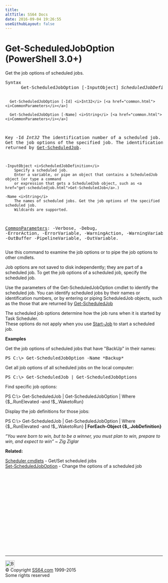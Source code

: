 ```yaml
---
title:
altTitle: SS64 Docs
date: 2016-09-04 19:26:55
useGithubLayout: false
---
```

<!-- #BeginLibraryItem "/Library/head_ps.lbi" --><!-- #EndLibraryItem --><h1>Get-ScheduledJobOption (PowerShell 3.0+)</h1> 
<p>Get the job options of scheduled jobs.</p>
<pre>Syntax
      Get-ScheduledJobOption [-InputObject] <i>ScheduledJobDefinition</i> [<a href="common.html"><i>CommonParameters</i></a>]

      Get-ScheduledJobOption [-Id] <i>Int32</i> [<a href="common.html"><i>CommonParameters</i></a>]

      Get-ScheduledJobOption [-Name] <i>String</i> [<a href="common.html"><i>CommonParameters</i></a>]

Key
   -Id <i>Int32</i>
        The identification number of a scheduled job. Get the job options of the specified job.
        The identification numbers are returned by <a href="get-scheduledjob.html">Get-ScheduledJob</a>.

    -InputObject <i>ScheduledJobDefinition</i>
        Specify a scheduled job.
        Enter a variable, or pipe an object that contains a ScheduledJob object (or type a command
        or expression that gets a ScheduledJob object, such as <a href="get-scheduledjob.html">Get-ScheduledJob</a>.)

    -Name <i>String</i>
        The names of scheduled jobs. Get the job options of the specified scheduled job.
        Wildcards are supported.

   <a href="common.html">CommonParameters</a>:
       -Verbose, -Debug, -ErrorAction, -ErrorVariable, -WarningAction, -WarningVariable,
       -OutBuffer -PipelineVariable, -OutVariable.</pre>
<p>Use this command to examine the      job options or to pipe the job options to other cmdlets.</p>
<p>Job options are not saved to disk independently; they are part of a scheduled job. To get the job options of a      scheduled job, specify the scheduled job.          </p>
<p>Use the parameters of the Get-ScheduledJobOption cmdlet to identify the scheduled job. You can identify scheduled      jobs by their names or identification numbers, or by entering or piping ScheduledJob objects, such as the those      that are returned by <a href="get-scheduledjob.html">Get-ScheduledJob</a></p>
<p>The scheduled job options determine how the job runs when it is started by Task Scheduler. <br>
These options do not      apply when you use <a href="start-job.html">Start-Job</a>  to start a scheduled job.</p>
<p><b>Examples</b></p>
<p>Get the job options of scheduled jobs that have "BackUp" in their names:</p>
<pre><span class="code">PS C:\&gt; Get-ScheduledJobOption -Name *Backup*</span></pre>
<p>Get all job options of all scheduled jobs on the local computer:</p>
<pre><span class="code">PS C:\&gt;</span> Get-ScheduledJob | Get-ScheduledJobOptions</pre>
<p> Find specific job options:</p>
<p class="code">PS C:\&gt; Get-ScheduledJob | Get-ScheduledJobOption | Where {$_.RunElevated -and !$_.WaketoRun}</p>
<p>Display the job definitions for those jobs:</p>
<p class="code">PS C:\&gt; Get-ScheduledJob | Get-ScheduledJobOption | Where {$_.RunElevated -and !$_.WaketoRun} <b>| ForEach-Object      {$_.JobDefinition}</b></p>
<p class="quote"><i>“You were born to win, but to be a winner, you must plan to win, prepare to win, and expect to win” ~  Zig Ziglar</i></p><p><b>Related:</b></p>
<p><a href="scheduler.html">Scheduler cmdlets</a> - Get/Set scheduled jobs<br>
<a href="set-scheduledjoboption.html">Set-ScheduledJobOption</a> - Change the options of a scheduled job<br>
</p><!-- #BeginLibraryItem "/Library/foot_ps.lbi" --><p>
<!-- PowerShell300 -->
<ins class="adsbygoogle" style="display:inline-block;width:300px;height:250px" data-ad-client="ca-pub-6140977852749469" data-ad-slot="6253539900"></ins>
<script>
(adsbygoogle = window.adsbygoogle || []).push({});
</script></p>
<hr>
<div id="bl" class="footer"><a href="get-scheduledjoboption.html#"><img src="../images/top.png" width="30" height="22" alt="Back to the Top"></a></div>
<div id="br" class="footer, tagline">© Copyright <a href="../index.html">SS64.com</a> 1999-2015<br>
Some rights reserved</div><!-- #EndLibraryItem -->

